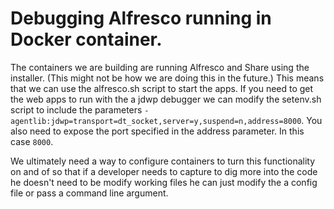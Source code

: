 # Debugging Alfresco running in Docker container.

The containers we are building are running Alfresco and Share using the installer. (This might not be how we are doing this in the future.) This means that we can use the alfresco.sh script to start the apps. If you need to get the web apps to run with the a jdwp debugger we can modify the setenv.sh script to include the parameters `-agentlib:jdwp=transport=dt_socket,server=y,suspend=n,address=8000`. You also need to expose the port specified in the address parameter. In this case `8000`.

We ultimately need a way to configure containers to turn this functionality on and of so that if a developer needs to capture to dig more into the code he doesn't need to be modify working files he can just modify the a config file or pass a command line argument.
